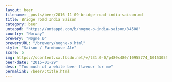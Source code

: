 ```yaml
---
layout: beer
filename: _posts/beer/2016-11-09-bridge-road-india-saison.md
title: Bridge road India Saison
category: beer
untappd: "https://untappd.com/b/nogne-o-india-saison/84508"
country: "Norway"
brewery: "Nøgne Ø"
breweryURL: "/brewery/nogne-o.html"
style: "Saison / Farmhouse Ale"
score: 5
img: https://scontent.xx.fbcdn.net/v/t31.0-0/p480x480/10955774_10153055726098745_2456265276299415480_o.jpg?oh=a73e5dc7622a4dd7e6a22b32b061731d&oe=5A265BF4
beer-date: "2015-01-29"
desc: "Too much of a white beer flavour for me"
permalink: /beer/:title.html
---
```


